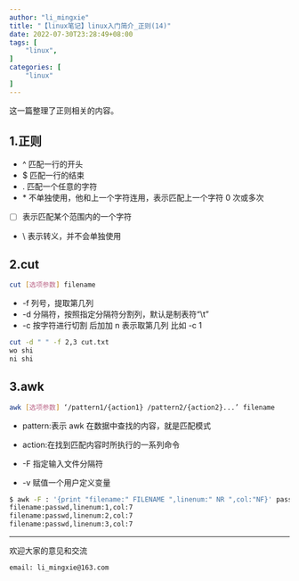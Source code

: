 ```yaml
---
author: "li_mingxie"
title: "【linux笔记】linux入门简介_正则(14)"
date: 2022-07-30T23:28:49+08:00
tags: [
    "linux",
]
categories: [
    "linux"
]
---
```


这一篇整理了正则相关的内容。<!--more-->  

## 1.正则

* ^ 匹配一行的开头
* $ 匹配一行的结束
* . 匹配一个任意的字符
* \* 不单独使用，他和上一个字符连用，表示匹配上一个字符 0 次或多次
* [ ] 表示匹配某个范围内的一个字符
* \ 表示转义，并不会单独使用

## 2.cut

```bash
cut [选项参数] filename
```

* -f 列号，提取第几列
* -d 分隔符，按照指定分隔符分割列，默认是制表符“\t”
* -c 按字符进行切割 后加加 n 表示取第几列 比如 -c 1

```bash
cut -d " " -f 2,3 cut.txt
wo shi 
ni shi
```

## 3.awk

```bash
awk [选项参数] ‘/pattern1/{action1} /pattern2/{action2}...’ filename
```

* pattern:表示 awk 在数据中查找的内容，就是匹配模式
* action:在找到匹配内容时所执行的一系列命令

* -F 指定输入文件分隔符
* -v 赋值一个用户定义变量

```bash
$ awk -F : '{print "filename:" FILENAME ",linenum:" NR ",col:"NF}' passwd
filename:passwd,linenum:1,col:7
filename:passwd,linenum:2,col:7
filename:passwd,linenum:3,col:7
```

----------------------------------------------

欢迎大家的意见和交流

`email: li_mingxie@163.com`
